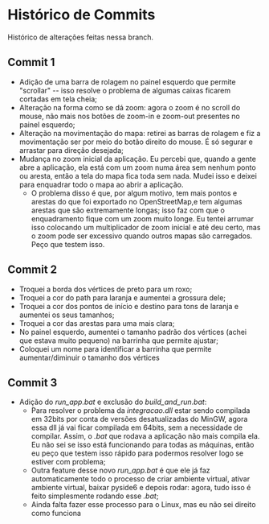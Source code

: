 # Histórico de Commits

Histórico de alterações feitas nessa branch.

## Commit 1

- Adição de uma barra de rolagem no painel esquerdo que permite "scrollar" -- isso resolve o problema de algumas caixas ficarem cortadas em tela cheia;
- Alteração na forma como se dá zoom: agora o zoom é no scroll do mouse, não mais nos botões de zoom-in e zoom-out presentes no painel esquerdo;
- Alteração na movimentação do mapa: retirei as barras de rolagem e fiz a movimentação ser por meio do botão direito do mouse. É só segurar e arrastar para direção desejada;
- Mudança no zoom inicial da aplicação. Eu percebi que, quando a gente abre a aplicação, ela está com um zoom numa área sem nenhum ponto ou aresta, então a tela do mapa fica toda sem nada. Mudei isso e deixei para enquadrar todo o mapa ao abrir a aplicação.
  - O problema disso é que, por algum motivo, tem mais pontos e arestas do que foi exportado no OpenStreetMap,e tem algumas arestas que são extremamente longas; isso faz com que o enquadramento fique com um zoom muito longe. Eu tentei arrumar isso colocando um multiplicador de zoom inicial e até deu certo, mas o zoom pode ser excessivo quando outros mapas são carregados. Peço que testem isso.

## Commit 2

- Troquei a borda dos vértices de preto para um roxo;
- Troquei a cor do path para laranja e aumentei a grossura dele;
- Troquei a cor dos pontos de início e destino para tons de laranja e aumentei os seus tamanhos;
- Troquei a cor das arestas para uma mais clara;
- No painel esquerdo, aumentei o tamanho padrão dos vértices (achei que estava muito pequeno) na barrinha que permite ajustar;
- Coloquei um nome para identificar a barrinha que permite aumentar/diminuir o tamanho dos vértices

## Commit 3

* Adição do *run_app.bat* e exclusão do *build_and_run.bat*:
  * Para resolver o problema da *integracao.dll* estar sendo compilada em 32bits por conta de versões desatualizadas do MinGW, agora essa dll já vai ficar compilada em 64bits, sem a necessidade de compilar. Assim, o *.bat* que rodava a aplicação não mais compila ela. Eu não sei se isso está funcionando para todas as máquinas, então eu peço que testem isso rápido para podermos resolver logo se estiver com problema;
  * Outra feature desse novo *run_app.bat* é que ele já faz automaticamente todo o processo de criar ambiente virtual, ativar ambiente virtual, baixar pyside6 e depois rodar: agora, tudo isso é feito simplesmente rodando esse *.bat*;
  * Ainda falta fazer esse processo para o Linux, mas eu não sei direito como funciona
